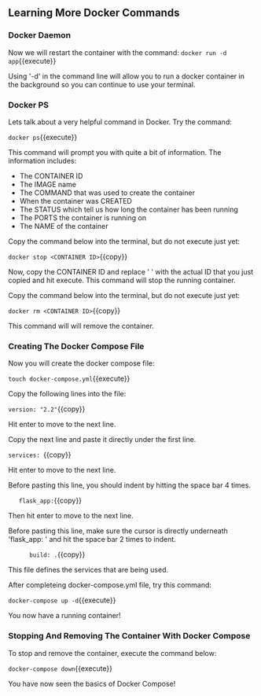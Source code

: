 ## Learning More Docker Commands

### Docker Daemon 

Now we will restart the container with the command: 
`docker run -d app`{{execute}}

Using '-d' in the command line will allow you to run a docker container in the background so you can continue to use your terminal. 

### Docker PS

Lets talk about a very helpful command in Docker. Try the command: 

`docker ps`{{execute}} 

This command will prompt you with quite a bit of information. The information includes:
* The CONTAINER ID
* The IMAGE name 
* The COMMAND that was used to create the container
* When the container was CREATED
* The STATUS which tell us how long the container has been running
* The PORTS the container is running on
* The NAME of the container

Copy the command below into the terminal, but do not execute just yet: 

`docker stop <CONTAINER ID>`{{copy}}

Now, copy the CONTAINER ID and replace ' <CONTAINER ID> ' with the actual ID that you just copied and hit execute.
This command will stop the running container. 

Copy the command below into the terminal, but do not execute just yet: 

`docker rm <CONTAINER ID>`{{copy}}

This command will will remove the container. 


### Creating The Docker Compose File 

Now you will create the docker compose file: 

`touch docker-compose.yml`{{execute}}

Copy the following lines into the file: 

`version: "2.2"`{{copy}}

Hit enter to move to the next line. 

Copy the next line and paste it directly under the first line. 

`services: `{{copy}}

Hit enter to move to the next line. 

Before pasting this line, you should indent by hitting the space bar 4 times. 

`    flask_app: `{{copy}}

Then hit enter to move to the next line. 

Before pasting this line, make sure the cursor is directly underneath 'flask_app: ' and hit the space bar 2 times to indent. 

`      build: .`{{copy}}


This file defines the services that are being used.

After completeing docker-compose.yml file, try this command: 

`docker-compose up -d`{{execute}}

You now have a running container! 


### Stopping And Removing The Container With Docker Compose 

To stop and remove the container, execute the command below: 

`docker-compose down`{{execute}}

You have now seen the basics of Docker Compose! 